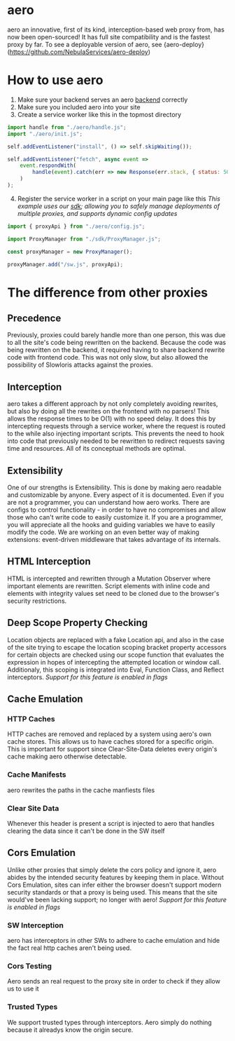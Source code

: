 # aero

aero an innovative, first of its kind, interception-based web proxy from, has now been open-sourced! It has full site compatibility and is the fastest proxy by far. To see a deployable version of aero, see {aero-deploy}(https://github.com/NebulaServices/aero-deploy)

# How to use aero

1. Make sure your backend serves an aero [backend](https://github.com/NebulaServices/aero-backends) correctly
2. Make sure you included aero into your site
3. Create a service worker like this in the topmost directory

```js
import handle from "./aero/handle.js";
import "./aero/init.js";

self.addEventListener("install", () => self.skipWaiting());

self.addEventListener("fetch", async event =>
	event.respondWith(
		handle(event).catch(err => new Response(err.stack, { status: 500 }))
	)
);
```

4. Register the service worker in a script on your main page like this
   _This example uses our [sdk](https://github.com/NebulaServices/aero-sdk); allowing you to safely manage deployments of multiple proxies, and supports dynamic config updates_

```js
import { proxyApi } from "./aero/config.js";

import ProxyManager from "./sdk/ProxyManager.js";

const proxyManager = new ProxyManager();

proxyManager.add("/sw.js", proxyApi);
```

# The difference from other proxies

## Precedence

Previously, proxies could barely handle more than one person, this was due to all the site's code being rewritten on the backend. Because the code was being rewritten on the backend, it required having to share backend rewrite code with frontend code. This was not only slow, but also allowed the possibility of Slowloris attacks against the proxies.

## Interception

aero takes a different approach by not only completely avoiding rewrites, but also by doing all the rewrites on the frontend with no parsers! This allows the response times to be O(1) with no speed delay. It does this by intercepting requests through a service worker, where the request is routed to the while also injecting important scripts. This prevents the need to hook into code that previously needed to be rewritten to redirect requests saving time and resources. All of its conceptual methods are optimal.

## Extensibility

One of our strengths is Extensibility. This is done by making aero readable and customizable by anyone. Every aspect of it is documented. Even if you are not a programmer, you can understand how aero works. There are configs to control functionality - in order to have no compromises and allow those who can't write code to easily customize it. If you are a programmer, you will appreciate all the hooks and guiding variables we have to easily modify the code. We are working on an even better way of making extensions: event-driven middleware that takes advantage of its internals.

## HTML Interception

HTML is intercepted and rewritten through a Mutation Observer where important elements are rewritten. Script elements with inline code and elements with integrity values set need to be cloned due to the browser's security restrictions.

## Deep Scope Property Checking

Location objects are replaced with a fake Location api, and also in the case of the site trying to escape the location scoping bracket property accessors for certain objects are checked using our scope function that evaluates the expression in hopes of intercepting the attempted location or window call. Additionaly, this scoping is integrated into Eval, Function Class, and Reflect interceptors. _Support for this feature is enabled in flags_

## Cache Emulation

### HTTP Caches

HTTP caches are removed and replaced by a system using aero's own cache stores. This allows us to have caches stored for a specific origin. This is important for support since Clear-Site-Data deletes every origin's cache making aero otherwise detectable.

### Cache Manifests

aero rewrites the paths in the cache manfiests files

### Clear Site Data

Whenever this header is present a script is injected to aero that handles clearing the data since it can't be done in the SW itself

## Cors Emulation

Unlike other proxies that simply delete the cors policy and ignore it, aero abides by the intended security features by keeping them in place. Without Cors Emulation, sites can infer either the browser doesn't support modern security standards or that a proxy is being used. This means that the site would've been lacking support; no longer with aero! _Support for this feature is enabled in flags_

### SW Interception

aero has interceptors in other SWs to adhere to cache emulation and hide the fact real http caches aren't being used.

### Cors Testing

Aero sends an real request to the proxy site in order to check if they allow us to use it

### Trusted Types

We support trusted types through interceptors. Aero simply do nothing because it alreadys know the origin secure.

